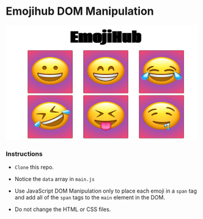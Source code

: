 # Emojihub DOM Manipulation

<img src="assets/emoji-page.png" alt="emoji page" width="500" height="300">

### Instructions

- `Clone` this repo.

- Notice the `data` array in `main.js`

- Use JavaScript DOM Manipulation only to place each emoji in a `span` tag and add all of the `span` tags to the `main` element in the DOM.

- Do not change the HTML or CSS files.
